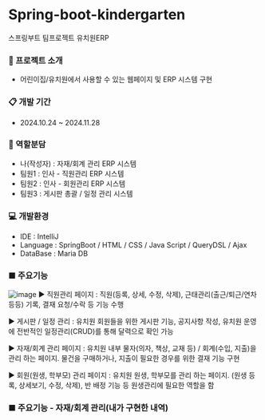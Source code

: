 # Spring-boot-kindergarten
스프링부트 팀프로젝트 유치원ERP

### :seedling: 프로젝트 소개
- 어린이집/유치원에서 사용할 수 있는 웹페이지 및 ERP 시스템 구현

### :clipboard: 개발 기간
- 2024.10.24 ~ 2024.11.28

### :open_hands: 역할분담
- 나(작성자) : 자재/회계 관리 ERP 시스템
- 팀원1 : 인사 - 직원관리 ERP 시스템
- 팀원2 : 인사 - 회원관리 ERP 시스템
- 팀원3 : 게시판 총괄 / 일정 관리 시스템

### :computer: 개발환경
- IDE : IntelliJ
- Language : SpringBoot / HTML / CSS / Java Script / QueryDSL / Ajax
- DataBase : Maria DB

### ■ 주요기능
![image](https://github.com/user-attachments/assets/4de16560-02f9-4303-b004-3f4f75bfe198)
▶ 직원관리 페이지 : 직원(등록, 상세, 수정, 삭제), 근태관리(출근/퇴근/연차 등등) 기록, 결재 요청/수락 등 기능 수행

▶ 게시판 / 일정 관리 : 유치원 회원들을 위한 게시판 기능, 공지사항 작성, 유치원 운영에 전반적인 일정관리(CRUD)를 통해 달력으로 확인 가능 

▶ 자재/회계 관리 페이지 : 유치원 내부 물자(의자, 책상, 교재 등) / 회계(수입, 지출)을 관리 하는 페이지. 물건을 구매하거나, 지출이 필요한 경우를 위한 결재 기능 구현

▶ 회원(원생, 학부모) 관리 페이지 : 유치원 원생, 학부모를 관리 하는 페이지. (원생 등록, 상세보기, 수정, 삭제), 반 배정 기능 등 원생관리에 필요한 역할을 함

### ■ 주요기능 - 자재/회계 관리(내가 구현한 내역)
